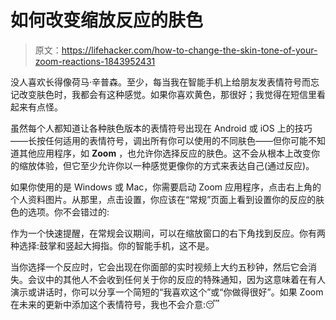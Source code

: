 # 如何改变缩放反应的肤色

> 原文：<https://lifehacker.com/how-to-change-the-skin-tone-of-your-zoom-reactions-1843952431>

没人喜欢长得像荷马·辛普森。至少，每当我在智能手机上给朋友发表情符号而忘记改变肤色时，我都会有这种感觉。如果你喜欢黄色，那很好；我觉得在短信里看起来有点怪。



虽然每个人都知道让各种肤色版本的表情符号出现在 Android 或 iOS 上的技巧——长按任何适用的表情符号，调出所有你可以使用的不同肤色——但你可能不知道其他应用程序，如 **Zoom** ，也允许你选择反应的肤色。这不会从根本上改变你的缩放体验，但它至少允许你以一种感觉更像你的方式来表达自己(通过反应)。

如果你使用的是 Windows 或 Mac，你需要启动 Zoom 应用程序，点击右上角的个人资料图片。从那里，点击设置，你应该在“常规”页面上看到设置你的反应的肤色的选项。你不会错过的:

作为一个快速提醒，在常规会议期间，可以在缩放窗口的右下角找到反应。你有两种选择:鼓掌和竖起大拇指。你的智能手机，这不是。

当你选择一个反应时，它会出现在你面部的实时视频上大约五秒钟，然后它会消失。会议中的其他人不会收到任何关于你的反应的特殊通知，因为这意味着在有人演示或讲话时，你可以分享一个简短的“我喜欢这个”或“你做得很好”。如果 Zoom 在未来的更新中添加这个表情符号，我也不会介意:😴